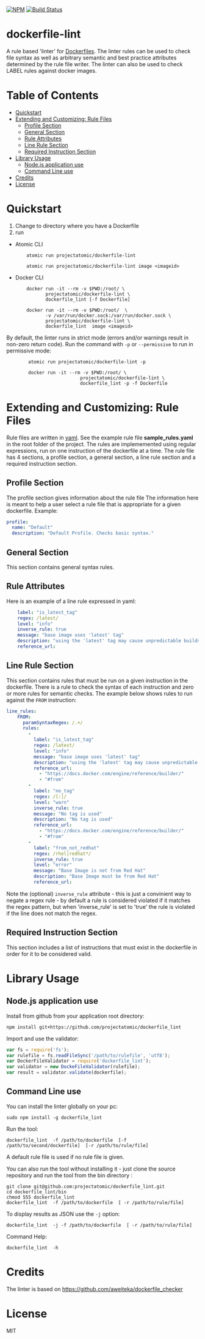 [![NPM](https://nodei.co/npm/dockerfile_lint.png?downloads=true&downloadRank=true&stars=true)](https://nodei.co/npm/dockerfile_lint/)
[![Build Status](https://travis-ci.org/projectatomic/dockerfile_lint.svg?branch=master)](https://travis-ci.org/projectatomic/dockerfile_lint)

# dockerfile-lint
A rule based 'linter' for [Dockerfiles](https://docs.docker.com/engine/reference/builder/). The linter rules can be used  to check file syntax as well as arbitrary semantic and best practice attributes determined by the rule file writer.
The linter can also be used to check LABEL rules against docker images.

# Table of Contents

- [Quickstart](#quickstart)
- [Extending and Customizing: Rule Files](#extending-and-customizing-rule-files)
  - [Profile Section](#profile-section)
  - [General Section](#general-section)
  - [Rule Attributes](#rule-attributes)
  - [Line Rule Section](#line-rule-section)
  - [Required Instruction Section](#required-instruction-section)
- [Library Usage](#library-usage)
  - [Node.js application use](#nodejs-application-use)
  - [Command Line use](#command-line-use)
- [Credits](#credits)
- [License](#license)

# Quickstart
1. Change to directory where you have a Dockerfile
2. run
  * Atomic CLI

            atomic run projectatomic/dockerfile-lint

            atomic run projectatomic/dockerfile-lint image <imageid>

  * Docker CLI

            docker run -it --rm -v $PWD:/root/ \
                   projectatomic/dockerfile-lint \
                   dockerfile_lint [-f Dockerfile]

            docker run -it --rm -v $PWD:/root/  \
                   -v /var/run/docker.sock:/var/run/docker.sock \
                   projectatomic/dockerfile-lint \
                   dockerfile_lint  image <imageid>



By default, the linter runs in strict mode (errors and/or warnings result in non-zero return code). Run the command with `-p`  or `--permissive` to
run in permissive mode:

            atomic run projectatomic/dockerfile-lint -p

            docker run -it --rm -v $PWD:/root/ \
                               projectatomic/dockerfile-lint \
                               dockerfile_lint -p -f Dockerfile

# Extending and Customizing: Rule Files
Rule files are written in [yaml](http://www.yaml.org/). See the example rule file **sample_rules.yaml** in the root folder of the project.
The rules are implememented using regular expressions, run on one instruction of the dockerfile at a time.
The rule file has 4 sections, a profile section, a general section, a line rule section and a required instruction section.

## Profile Section
The profile section gives information about the rule file
The information here is meant to help a user select a rule file that is appropriate for a given dockerfile. Example:
```yaml
profile:
  name: "Default"
  description: "Default Profile. Checks basic syntax."
```

## General Section
This section contains general syntax rules.

## Rule Attributes

Here is an example of a line rule expressed in yaml:
```yaml
    label: "is_latest_tag"
    regex: /latest/
    level: "info"
    inverse_rule: true
    message: "base image uses 'latest' tag"
    description: "using the 'latest' tag may cause unpredictable builds. It is recommended that a specific tag is used in the FROM line."
    reference_url:
```

## Line Rule Section
This section contains rules that must be run on a given instruction in the dockerfile. There is a rule to check the syntax of each instruction and zero or more rules for semantic checks. The example below shows rules to run against the `FROM` instruction:
```yaml
line_rules:
    FROM:
      paramSyntaxRegex: /.+/
      rules:
        -
          label: "is_latest_tag"
          regex: /latest/
          level: "info"
          message: "base image uses 'latest' tag"
          description: "using the 'latest' tag may cause unpredictable builds. It is recommended that a specific tag is used in the FROM line."
          reference_url:
            - "https://docs.docker.com/engine/reference/builder/"
            - "#from"
        -
          label: "no_tag"
          regex: /[:]/
          level: "warn"
          inverse_rule: true
          message: "No tag is used"
          description: "No tag is used"
          reference_url:
            - "https://docs.docker.com/engine/reference/builder/"
            - "#from"
        -
          label: "from_not_redhat"
          regex: /rhel|redhat*/
          inverse_rule: true
          level: "error"
          message: "Base Image is not from Red Hat"
          description: "Base Image must be from Red Hat"
          reference_url:
```
Note the (optional) `inverse_rule` attribute - this is just a convinient way to negate a regex rule - by default a rule is considered violated if it matches the regex pattern, but when 'inverse_rule' is set to 'true' the rule is violated if the line does not match the regex.

## Required Instruction Section
This section includes a list of instructions that must exist in the dockerfile in order for it to be considered valid.

# Library Usage

## Node.js application use
Install from github from your application root directory:
```
npm install git+https://github.com/projectatomic/dockerfile_lint
```

Import and use the validator:
```js
var fs = require('fs');
var rulefile = fs.readFileSync('/path/to/rulefile', 'utf8');
var DockerFileValidator = require('dockerfile_lint');
var validator = new DockeFileValidator(rulefile);
var result = validator.validate(dockerfile);
```

## Command Line use
You can install the linter globally on your pc:
```
sudo npm install -g dockerfile_lint
```

Run the tool:
```
dockerfile_lint  -f /path/to/dockerfile  [-f /path/to/second/dockerfile]  [-r /path/to/rule/file]
```
A default rule file is used if no rule file is given.

You can also run the tool without installing it - just clone the source repository and run the tool from the bin directory :
```
git clone git@github.com:projectatomic/dockerfile_lint.git
cd dockerfile_lint/bin
chmod 555 dockerfile_lint
dockerfile_lint  -f /path/to/dockerfile  [ -r /path/to/rule/file]
```

To display results as JSON use the `-j` option:
```
dockerfile_lint  -j -f /path/to/dockerfile  [ -r /path/to/rule/file]
```

Command Help:
```
dockerfile_lint  -h
```

# Credits
The linter is based on https://github.com/aweiteka/dockerfile_checker

# License
MIT
